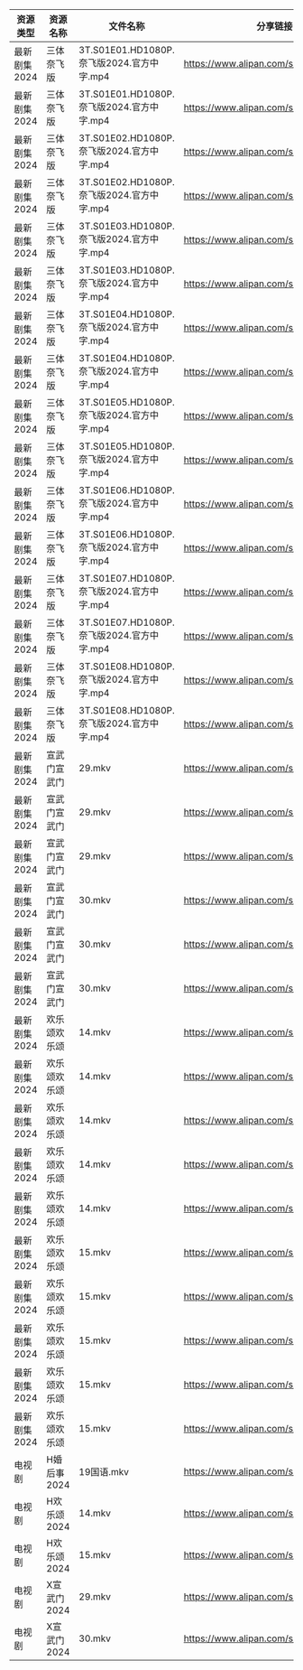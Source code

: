 | 资源类型     | 资源名称     | 文件名称                               | 分享链接                                 | 更新时间                |
| -------- | -------- | ---------------------------------- | ------------------------------------ | ------------------- |
| 最新剧集2024 | 三体奈飞版    | 3T.S01E01.HD1080P.奈飞版2024.官方中字.mp4 | https://www.alipan.com/s/M89eyRe7My9 | 2024-03-22 00:07:56 |
| 最新剧集2024 | 三体奈飞版    | 3T.S01E01.HD1080P.奈飞版2024.官方中字.mp4 | https://www.alipan.com/s/M89eyRe7My9 | 2024-03-22 00:08:48 |
| 最新剧集2024 | 三体奈飞版    | 3T.S01E02.HD1080P.奈飞版2024.官方中字.mp4 | https://www.alipan.com/s/M89eyRe7My9 | 2024-03-22 00:07:55 |
| 最新剧集2024 | 三体奈飞版    | 3T.S01E02.HD1080P.奈飞版2024.官方中字.mp4 | https://www.alipan.com/s/M89eyRe7My9 | 2024-03-22 00:08:48 |
| 最新剧集2024 | 三体奈飞版    | 3T.S01E03.HD1080P.奈飞版2024.官方中字.mp4 | https://www.alipan.com/s/M89eyRe7My9 | 2024-03-22 00:07:55 |
| 最新剧集2024 | 三体奈飞版    | 3T.S01E03.HD1080P.奈飞版2024.官方中字.mp4 | https://www.alipan.com/s/M89eyRe7My9 | 2024-03-22 00:08:48 |
| 最新剧集2024 | 三体奈飞版    | 3T.S01E04.HD1080P.奈飞版2024.官方中字.mp4 | https://www.alipan.com/s/M89eyRe7My9 | 2024-03-22 00:07:55 |
| 最新剧集2024 | 三体奈飞版    | 3T.S01E04.HD1080P.奈飞版2024.官方中字.mp4 | https://www.alipan.com/s/M89eyRe7My9 | 2024-03-22 00:08:47 |
| 最新剧集2024 | 三体奈飞版    | 3T.S01E05.HD1080P.奈飞版2024.官方中字.mp4 | https://www.alipan.com/s/M89eyRe7My9 | 2024-03-22 00:07:55 |
| 最新剧集2024 | 三体奈飞版    | 3T.S01E05.HD1080P.奈飞版2024.官方中字.mp4 | https://www.alipan.com/s/M89eyRe7My9 | 2024-03-22 00:08:47 |
| 最新剧集2024 | 三体奈飞版    | 3T.S01E06.HD1080P.奈飞版2024.官方中字.mp4 | https://www.alipan.com/s/M89eyRe7My9 | 2024-03-22 00:07:54 |
| 最新剧集2024 | 三体奈飞版    | 3T.S01E06.HD1080P.奈飞版2024.官方中字.mp4 | https://www.alipan.com/s/M89eyRe7My9 | 2024-03-22 00:08:47 |
| 最新剧集2024 | 三体奈飞版    | 3T.S01E07.HD1080P.奈飞版2024.官方中字.mp4 | https://www.alipan.com/s/M89eyRe7My9 | 2024-03-22 00:07:54 |
| 最新剧集2024 | 三体奈飞版    | 3T.S01E07.HD1080P.奈飞版2024.官方中字.mp4 | https://www.alipan.com/s/M89eyRe7My9 | 2024-03-22 00:08:46 |
| 最新剧集2024 | 三体奈飞版    | 3T.S01E08.HD1080P.奈飞版2024.官方中字.mp4 | https://www.alipan.com/s/M89eyRe7My9 | 2024-03-22 00:07:54 |
| 最新剧集2024 | 三体奈飞版    | 3T.S01E08.HD1080P.奈飞版2024.官方中字.mp4 | https://www.alipan.com/s/M89eyRe7My9 | 2024-03-22 00:08:46 |
| 最新剧集2024 | 宣武门宣武门   | 29.mkv                             | https://www.alipan.com/s/cHgMm91UCwf | 2024-03-22 00:08:04 |
| 最新剧集2024 | 宣武门宣武门   | 29.mkv                             | https://www.alipan.com/s/cHgMm91UCwf | 2024-03-22 00:09:38 |
| 最新剧集2024 | 宣武门宣武门   | 29.mkv                             | https://www.alipan.com/s/cHgMm91UCwf | 2024-03-22 00:10:22 |
| 最新剧集2024 | 宣武门宣武门   | 30.mkv                             | https://www.alipan.com/s/cHgMm91UCwf | 2024-03-22 00:08:04 |
| 最新剧集2024 | 宣武门宣武门   | 30.mkv                             | https://www.alipan.com/s/cHgMm91UCwf | 2024-03-22 00:09:37 |
| 最新剧集2024 | 宣武门宣武门   | 30.mkv                             | https://www.alipan.com/s/cHgMm91UCwf | 2024-03-22 00:10:22 |
| 最新剧集2024 | 欢乐颂欢乐颂   | 14.mkv                             | https://www.alipan.com/s/BfL6e5wsSZs | 2024-03-22 00:08:12 |
| 最新剧集2024 | 欢乐颂欢乐颂   | 14.mkv                             | https://www.alipan.com/s/BfL6e5wsSZs | 2024-03-22 00:08:59 |
| 最新剧集2024 | 欢乐颂欢乐颂   | 14.mkv                             | https://www.alipan.com/s/BfL6e5wsSZs | 2024-03-22 00:09:45 |
| 最新剧集2024 | 欢乐颂欢乐颂   | 14.mkv                             | https://www.alipan.com/s/BfL6e5wsSZs | 2024-03-22 00:10:34 |
| 最新剧集2024 | 欢乐颂欢乐颂   | 14.mkv                             | https://www.alipan.com/s/BfL6e5wsSZs | 2024-03-22 00:11:11 |
| 最新剧集2024 | 欢乐颂欢乐颂   | 15.mkv                             | https://www.alipan.com/s/BfL6e5wsSZs | 2024-03-22 00:08:11 |
| 最新剧集2024 | 欢乐颂欢乐颂   | 15.mkv                             | https://www.alipan.com/s/BfL6e5wsSZs | 2024-03-22 00:08:59 |
| 最新剧集2024 | 欢乐颂欢乐颂   | 15.mkv                             | https://www.alipan.com/s/BfL6e5wsSZs | 2024-03-22 00:09:44 |
| 最新剧集2024 | 欢乐颂欢乐颂   | 15.mkv                             | https://www.alipan.com/s/BfL6e5wsSZs | 2024-03-22 00:10:34 |
| 最新剧集2024 | 欢乐颂欢乐颂   | 15.mkv                             | https://www.alipan.com/s/BfL6e5wsSZs | 2024-03-22 00:11:10 |
| 电视剧      | H婚后事2024 | 19国语.mkv                           | https://www.alipan.com/s/V721tmW61zo | 2024-03-22 00:05:24 |
| 电视剧      | H欢乐颂2024 | 14.mkv                             | https://www.alipan.com/s/nX7Ep6n3v7t | 2024-03-22 00:05:29 |
| 电视剧      | H欢乐颂2024 | 15.mkv                             | https://www.alipan.com/s/nX7Ep6n3v7t | 2024-03-22 00:05:29 |
| 电视剧      | X宣武门2024 | 29.mkv                             | https://www.alipan.com/s/EPjGZid2XD5 | 2024-03-22 00:06:05 |
| 电视剧      | X宣武门2024 | 30.mkv                             | https://www.alipan.com/s/EPjGZid2XD5 | 2024-03-22 00:06:05 |
